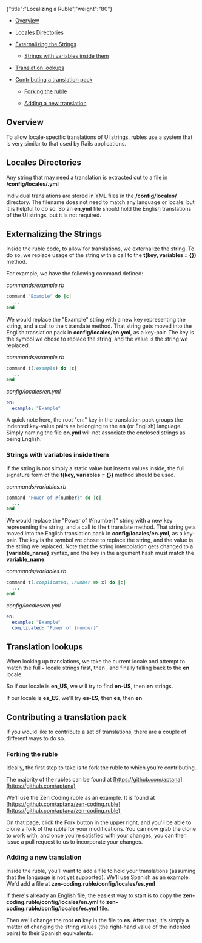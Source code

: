 {"title":"Localizing a Ruble","weight":"80"}

* [Overview](#overview)

* [Locales Directories](#locales-directories)

* [Externalizing the Strings](#externalizing-the-strings)

    * [Strings with variables inside them](#strings-with-variables-inside-them)

* [Translation lookups](#translation-lookups)

* [Contributing a translation pack](#contributing-a-translation-pack)

    * [Forking the ruble](#forking-the-ruble)

    * [Adding a new translation](#adding-a-new-translation)

## Overview

To allow locale-specific translations of UI strings, rubles use a system that is very similar to that used by Rails applications.

## Locales Directories

Any string that may need a translation is extracted out to a file in **<ruble>/config/locales/<locale>.yml**

Individual translations are stored in YML files in the **<ruble>/config/locales/** directory. The filename does not need to match any language or locale, but it is helpful to do so. So an **en.yml** file should hold the English translations of the UI strings, but it is not required.

## Externalizing the Strings

Inside the ruble code, to allow for translations, we externalize the string. To do so, we replace usage of the string with a call to the **t(key, variables = {})** method.

For example, we have the following command defined:

*commands/example.rb*

```ruby
command "Example" do |c|
  ...
end
```

We would replace the "Example" string with a new key representing the string, and a call to the **t** translate method. That string gets moved into the English translation pack in **config/locales/en.yml**, as a key-pair. The key is the symbol we chose to replace the string, and the value is the string we replaced.

*commands/example.rb*

```ruby
command t(:example) do |c|
  ...
end
```

*config/locales/en.yml*

```yml
en:
  example: "Example"
```

A quick note here, the root "en:" key in the translation pack groups the indented key-value pairs as belonging to the **en** (or English) language. Simply naming the file **en.yml** will not associate the enclosed strings as being English.

### Strings with variables inside them

If the string is not simply a static value but inserts values inside, the full signature form of the **t(key, variables = {})** method should be used.

*commands/variables.rb*

```ruby
command "Power of #{number}" do |c|
  ...
end
```

We would replace the "Power of #{number}" string with a new key representing the string, and a call to the **t** translate method. That string gets moved into the English translation pack in **config/locales/en.yml**, as a key-pair. The key is the symbol we chose to replace the string, and the value is the string we replaced. Note that the string interpolation gets changed to a **{variable\_name}** syntax, and the key in the argument hash must match the **variable\_name**.

*commands/variables.rb*

```ruby
command t(:complicated, :number => x) do |c|
  ...
end
```

*config/locales/en.yml*

```yml
en:
  example: "Example"
  complicated: "Power of {number}"
```

## Translation lookups

When looking up translations, we take the current locale and attempt to match the full **<language>-<country>** locale strings first, then **<locale>**, and finally falling back to the **en** locale.

So if our locale is **en\_US**, we will try to find **en-US**, then **en** strings.

If our locale is **es\_ES**, we'll try **es-ES**, then **es**, then **en**.

## Contributing a translation pack

If you would like to contribute a set of translations, there are a couple of different ways to do so.

### Forking the ruble

Ideally, the first step to take is to fork the ruble to which you're contributing.

The majority of the rubles can be found at [https://github.com/aptana](https://github.com/aptana)

We'll use the Zen Coding ruble as an example. It is found at [https://github.com/aptana/zen-coding.ruble](https://github.com/aptana/zen-coding.ruble)

On that page, click the Fork button in the upper right, and you'll be able to clone a fork of the ruble for your modifications. You can now grab the clone to work with, and once you're satisfied with your changes, you can then issue a pull request to us to incorporate your changes.

### Adding a new translation

Inside the ruble, you'll want to add a file to hold your translations (assuming that the language is not yet supported). We'll use Spanish as an example. We'd add a file at **zen-coding.ruble/config/locales/es.yml**

If there's already an English file, the easiest way to start is to copy the **zen-coding.ruble/config/locales/en.yml** to **zen-coding.ruble/config/locales/es.yml** file.

Then we'll change the root **en** key in the file to **es**. After that, it's simply a matter of changing the string values (the right-hand value of the indented pairs) to their Spanish equivalents.
